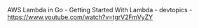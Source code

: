 AWS Lambda in Go - Getting Started With Lambda - devtopics - https://www.youtube.com/watch?v=tgrV2FmVyZY
